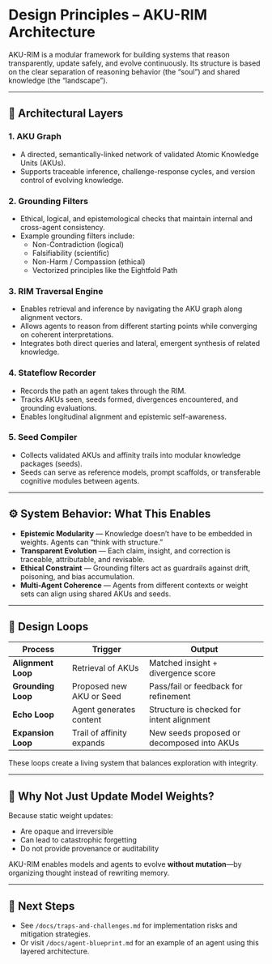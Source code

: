 # Design Principles – AKU-RIM Architecture

AKU-RIM is a modular framework for building systems that reason transparently, update safely, and evolve continuously. Its structure is based on the clear separation of reasoning behavior (the “soul”) and shared knowledge (the “landscape”).

---

## 🧱 Architectural Layers

### 1. **AKU Graph**
- A directed, semantically-linked network of validated Atomic Knowledge Units (AKUs).
- Supports traceable inference, challenge-response cycles, and version control of evolving knowledge.

### 2. **Grounding Filters**
- Ethical, logical, and epistemological checks that maintain internal and cross-agent consistency.
- Example grounding filters include:
  - Non-Contradiction (logical)
  - Falsifiability (scientific)
  - Non-Harm / Compassion (ethical)
  - Vectorized principles like the Eightfold Path

### 3. **RIM Traversal Engine**
- Enables retrieval and inference by navigating the AKU graph along alignment vectors.
- Allows agents to reason from different starting points while converging on coherent interpretations.
- Integrates both direct queries and lateral, emergent synthesis of related knowledge.

### 4. **Stateflow Recorder**
- Records the path an agent takes through the RIM.
- Tracks AKUs seen, seeds formed, divergences encountered, and grounding evaluations.
- Enables longitudinal alignment and epistemic self-awareness.

### 5. **Seed Compiler**
- Collects validated AKUs and affinity trails into modular knowledge packages (seeds).
- Seeds can serve as reference models, prompt scaffolds, or transferable cognitive modules between agents.

---

## ⚙️ System Behavior: What This Enables

- **Epistemic Modularity** — Knowledge doesn’t have to be embedded in weights. Agents can “think with structure.”
- **Transparent Evolution** — Each claim, insight, and correction is traceable, attributable, and revisable.
- **Ethical Constraint** — Grounding filters act as guardrails against drift, poisoning, and bias accumulation.
- **Multi-Agent Coherence** — Agents from different contexts or weight sets can align using shared AKUs and seeds.

---

## 🔄 Design Loops

| Process | Trigger | Output |
|--------|---------|--------|
| **Alignment Loop** | Retrieval of AKUs | Matched insight + divergence score |
| **Grounding Loop** | Proposed new AKU or Seed | Pass/fail or feedback for refinement |
| **Echo Loop** | Agent generates content | Structure is checked for intent alignment |
| **Expansion Loop** | Trail of affinity expands | New seeds proposed or decomposed into AKUs |

These loops create a living system that balances exploration with integrity.

---

## 🚦 Why Not Just Update Model Weights?

Because static weight updates:
- Are opaque and irreversible
- Can lead to catastrophic forgetting
- Do not provide provenance or auditability

AKU-RIM enables models and agents to evolve **without mutation**—by organizing thought instead of rewriting memory.

---

## 📍 Next Steps

- See `/docs/traps-and-challenges.md` for implementation risks and mitigation strategies.
- Or visit `/docs/agent-blueprint.md` for an example of an agent using this layered architecture.

